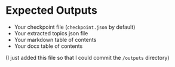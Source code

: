 # Expected Outputs

- Your checkpoint file (`checkpoint.json` by default)
- Your extracted topics json file
- Your markdown table of contents
- Your docx table of contents

(I just added this file so that I could commit the `/outputs` directory)